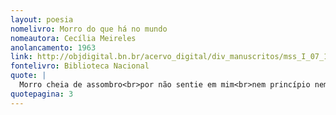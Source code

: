 ```yaml
---
layout: poesia
nomelivro: Morro do que há no mundo
nomeautora: Cecília Meireles
anolancamento: 1963
link: http://objdigital.bn.br/acervo_digital/div_manuscritos/mss_I_07_12_033A_n59/mss_I_07_12_033A_n59.pdf
fontelivro: Biblioteca Nacional
quote: |
  Morro cheia de assombro<br>por não sentie em mim<br>nem princípio nem fim
quotepagina: 3
---
```

